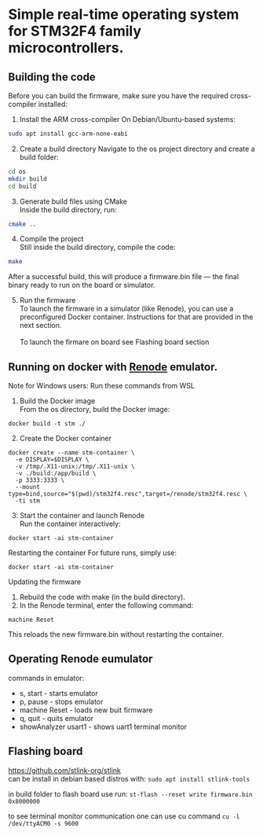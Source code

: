 # Simple real-time operating system for STM32F4 family microcontrollers.


## Building the code

Before you can build the firmware, make sure you have the required cross-compiler installed:

1. Install the ARM cross-compiler
On Debian/Ubuntu-based systems:
```sh
sudo apt install gcc-arm-none-eabi
```

2. Create a build directory
Navigate to the os project directory and create a build folder:
```sh
cd os
mkdir build
cd build
```

3. Generate build files using CMake </br>
Inside the build directory, run: </br>
```sh
cmake ..
```

4. Compile the project </br>
Still inside the build directory, compile the code: </br>

```sh
make
```
After a successful build, this will produce a firmware.bin file — the final binary ready to run on the board or simulator. </br>

5. Run the firmware </br>
To launch the firmware in a simulator (like Renode), you can use a preconfigured Docker container. Instructions for that are provided in the next section. </br></br>
To launch the firmare on board see Flashing board section </br>

## Running on docker with [Renode](https://github.com/renode/renode) emulator. 

Note for Windows users: Run these commands from WSL </br>
1. Build the Docker image </br>
From the os directory, build the Docker image:
```
docker build -t stm ./
```

2. Create the Docker container
```
docker create --name stm-container \
  -e DISPLAY=$DISPLAY \
  -v /tmp/.X11-unix:/tmp/.X11-unix \
  -v ./build:/app/build \
  -p 3333:3333 \
  --mount type=bind,source="$(pwd)/stm32f4.resc",target=/renode/stm32f4.resc \
  -ti stm
```

3. Start the container and launch Renode </br>
Run the container interactively:
```
docker start -ai stm-container
```

Restarting the container
For future runs, simply use:
```
docker start -ai stm-container
```

Updating the firmware
1. Rebuild the code with make (in the build directory).
2. In the Renode terminal, enter the following command:
```
machine Reset
```
This reloads the new firmware.bin without restarting the container.

## Operating Renode eumulator

commands in emulator:
- s, start - starts emulator
- p, pause - stops emulator
- machine Reset - loads new buit firmware
- q, quit - quits emulator
- showAnalyzer usart1 - shows uart1 terminal monitor 

## Flashing board

https://github.com/stlink-org/stlink </br>
can be install in debian based distros with: `sudo apt install stlink-tools` </br>

in build folder to flash board use run:
`st-flash --reset write firmware.bin 0x8000000`

to see terminal monitor communication one can use cu command
`cu -l /dev/ttyACM0 -s 9600`
